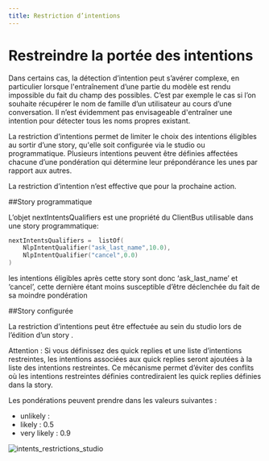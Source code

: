 ```yaml
---
title: Restriction d’intentions
---
```


# Restreindre la portée des intentions

Dans certains cas, la détection d’intention peut s’avérer complexe, en particulier lorsque l'entraînement d’une partie du modèle est rendu impossible du fait du champ des possibles.
C’est par exemple le cas si l’on souhaite récupérer le nom de famille d’un utilisateur au
cours d’une conversation. Il n’est évidemment pas envisageable d'entraîner une intention pour détecter tous les noms propres existant.

La restriction d’intentions permet de limiter le choix des intentions éligibles au sortir d’une story, qu'elle soit configurée via le studio ou programmatique. Plusieurs intentions peuvent être définies affectées chacune d’une pondération qui détermine leur prépondérance les unes par rapport aux autres.

La restriction d’intention n’est effective que pour la prochaine action.

##Story programmatique

L’objet nextIntentsQualifiers est une propriété du ClientBus utilisable dans une story programmatique:

```kotlin
nextIntentsQualifiers =  listOf(
    NlpIntentQualifier("ask_last_name",10.0),
    NlpIntentQualifier("cancel",0.0)
)
```

les intentions éligibles après cette story sont donc ‘ask_last_name’ et ‘cancel’, cette dernière étant moins susceptible d’être déclenchée du fait de sa moindre pondération

##Story configurée

La restriction d’intentions peut être effectuée au sein du studio lors de l’édition d’un story .

Attention : Si vous définissez des quick replies et une liste d’intentions restreintes, les intentions associées aux quick replies seront ajoutées à la liste des intentions restreintes.
Ce mécanisme permet d’éviter des conflits où les intentions restreintes définies contrediraient les quick replies définies dans la story.

Les pondérations peuvent prendre dans les valeurs suivantes :
* unlikely :
* likely : 0.5
* very likely : 0.9

![intents_restrictions_studio](../../img/restricted_intents.png "Restrictions d'intentions dans  une story configurée")
